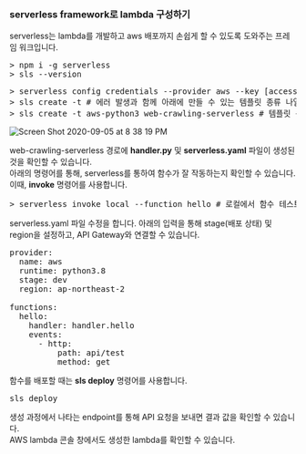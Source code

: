 ### serverless framework로 lambda 구성하기 
serverless는 lambda를 개발하고 aws 배포까지 손쉽게 할 수 있도록 도와주는 프레임 워크입니다.
<pre>
> npm i -g serverless
> sls --version
</pre>

<pre>
> serverless config credentials --provider aws --key [access_key_id] --secret [secret_access_key]
> sls create -t # 에러 발생과 함께 아래에 만들 수 있는 템플릿 종류 나열 됨
> sls create -t aws-python3 web-crawling-serverless # 템플릿 목록 생성할 폴더 명
</pre>

![Screen Shot 2020-09-05 at 8 38 19 PM](https://user-images.githubusercontent.com/59524380/92304316-e5b32d00-efb7-11ea-988f-fba858068404.png)

web-crawling-serverless 경로에 **handler.py** 및 **serverless.yaml** 파일이 생성된 것을 확인할 수 있습니다.<br/>
아래의 명령어를 통해, serverless를 통하여 함수가 잘 작동하는지 확인할 수 있습니다.<br/>
이때, **invoke** 명령어를 사용합니다. 
<pre>
> serverless invoke local --function hello # 로컬에서 함수 테스트 가능 
</pre>

serverless.yaml 파일 수정을 합니다.
아래의 입력을 통해 stage(배포 상태) 및 region을 설정하고, API Gateway와 연결할 수 있습니다.
<pre>
provider:
  name: aws
  runtime: python3.8
  stage: dev
  region: ap-northeast-2

functions:
  hello:
    handler: handler.hello
    events: 
      - http:
          path: api/test
          method: get
</pre>

함수를 배포할 때는 **sls deploy** 명령어를 사용합니다.
<pre>
sls deploy
</pre>

생성 과정에서 나타는 endpoint를 통해 API 요청을 보내면 결과 값을 확인할 수 있습니다.<br/>
AWS lambda 콘솔 창에서도 생성한 lambda를 확인할 수 있습니다. 
